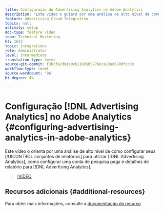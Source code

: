 ```yaml
---
title: Configuração do Advertising Analytics no Adobe Analytics
description: 'Este vídeo o guiará por uma análise de alto nível de como configurar seus conjuntos de relatórios para utilizar o Advertising Analytics, como configurar uma conta de pesquisa paga e detalhes de relatórios para o Advertising Analytics. '
feature: Advertising Cloud Integration
topics: null
activity: setup
doc-type: feature video
team: Technical Marketing
kt: 1642
topic: Integrations
role: Administrator
level: Intermediate
translation-type: tm+mt
source-git-commit: f3b3fa7d91b0cb21005b57768ca23ed6700fcc03
workflow-type: tm+mt
source-wordcount: '96'
ht-degree: 4%

---
```



# Configuração [!DNL Advertising Analytics] no Adobe Analytics {#configuring-advertising-analytics-in-adobe-analytics}

Este vídeo o orienta por uma análise de alto nível de como configurar seus [!UICONTROL conjuntos de relatórios] para utilizar [!DNL Advertising Analytics], como configurar uma conta de pesquisa paga e detalhes de relatório para [!DNL Advertising Analytics].

>[!VIDEO](https://video.tv.adobe.com/v/23119/?quality=12)

## Recursos adicionais {#additional-resources}

Para obter mais informações, consulte a [documentação do recurso](https://docs.adobe.com/content/help/en/analytics/integration/advertising-analytics/overview.html)
